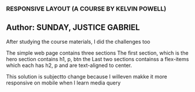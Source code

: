 ### RESPONSIVE LAYOUT (A COURSE BY KELVIN  POWELL)
## Author: SUNDAY, JUSTICE GABRIEL 
After studying the course materials, I did the challenges too

The simple web page contains three sections
The first section, which is the hero section contains h1, p, btn
the Last two sections containss a  flex-items which each has h2, p and are
text-aligned to center.

This solution is subjectto change because I willeven makke  it more responsive on mobile when I learn media query

